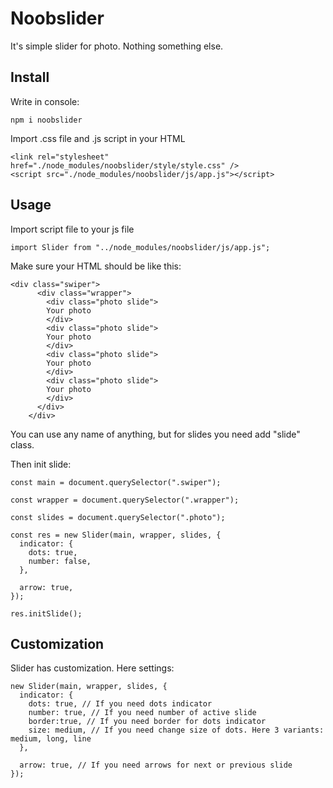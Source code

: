 # Noobslider

It's simple slider for photo. Nothing something else.

## Install

Write in console:

```
npm i noobslider
```

Import .css file and .js script in your HTML

```
<link rel="stylesheet" href="./node_modules/noobslider/style/style.css" />
<script src="./node_modules/noobslider/js/app.js"></script>
```

## Usage

Import script file to your js file

```
import Slider from "../node_modules/noobslider/js/app.js";
```

Make sure your HTML should be like this:

```
<div class="swiper">
      <div class="wrapper">
        <div class="photo slide">
        Your photo
        </div>
        <div class="photo slide">
        Your photo
        </div>
        <div class="photo slide">
        Your photo
        </div>
        <div class="photo slide">
        Your photo
        </div>
      </div>
    </div>
```

You can use any name of anything, but for slides you need add "slide" class.

Then init slide:

```
const main = document.querySelector(".swiper");

const wrapper = document.querySelector(".wrapper");

const slides = document.querySelector(".photo");

const res = new Slider(main, wrapper, slides, {
  indicator: {
    dots: true,
    number: false,
  },

  arrow: true,
});

res.initSlide();
```

## Customization

Slider has customization. Here settings:

```
new Slider(main, wrapper, slides, {
  indicator: {
    dots: true, // If you need dots indicator
    number: true, // If you need number of active slide
    border:true, // If you need border for dots indicator
    size: medium, // If you need change size of dots. Here 3 variants: medium, long, line
  },

  arrow: true, // If you need arrows for next or previous slide
});

```
